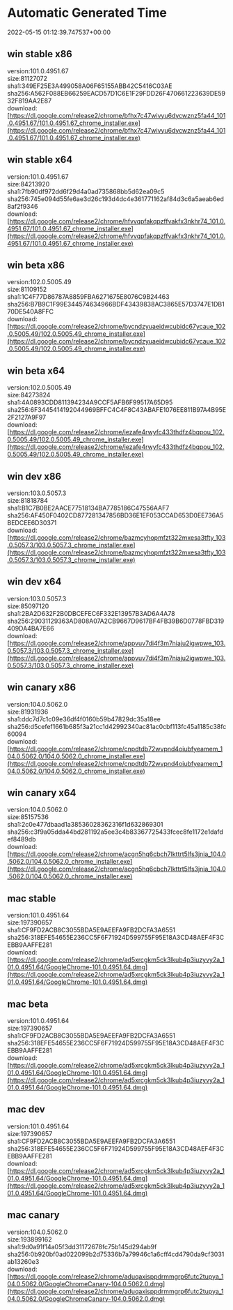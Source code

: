 # Automatic Generated Time
2022-05-15 01:12:39.747537+00:00

## win stable x86
version:101.0.4951.67  
size:81127072  
sha1:349EF25E3A499058A06F65155ABB42C5416C03AE  
sha256:A562F088EB66259EACD57D1C6E1F29FDD26F470661223639DE5932F819AA2E87  
download:[https://dl.google.com/release2/chrome/bfhx7c47wivyu6dycwznz5fa44_101.0.4951.67/101.0.4951.67_chrome_installer.exe](https://dl.google.com/release2/chrome/bfhx7c47wivyu6dycwznz5fa44_101.0.4951.67/101.0.4951.67_chrome_installer.exe)  

## win stable x64
version:101.0.4951.67  
size:84213920  
sha1:7fb90df972dd6f29d4a0ad735868bb5d62ea09c5  
sha256:745e094d55fe6ae3d26c193d4dc4e361771162af84d3c6a5aeab6ed8af2f9346  
download:[https://dl.google.com/release2/chrome/hfvvqpfakqpzffvakfx3nkhr74_101.0.4951.67/101.0.4951.67_chrome_installer.exe](https://dl.google.com/release2/chrome/hfvvqpfakqpzffvakfx3nkhr74_101.0.4951.67/101.0.4951.67_chrome_installer.exe)  

## win beta x86
version:102.0.5005.49  
size:81109152  
sha1:1C4F77D86787A8859FBA6271675E8076C9B24463  
sha256:B7B9C1F99E344574634966BDF43439838AC3865E57D3747E1DB170DE540A8FFC  
download:[https://dl.google.com/release2/chrome/bycndzyuaeidwcubidc67ycaue_102.0.5005.49/102.0.5005.49_chrome_installer.exe](https://dl.google.com/release2/chrome/bycndzyuaeidwcubidc67ycaue_102.0.5005.49/102.0.5005.49_chrome_installer.exe)  

## win beta x64
version:102.0.5005.49  
size:84273824  
sha1:4A0893CDD811394234A9CCF5AFB6F99517A65D95  
sha256:6F3445414192044969BFFC4C4F8C43ABAFE1076EE811B97A4B95E2F2127A9F97  
download:[https://dl.google.com/release2/chrome/iezafe4rwyfc433thdfz4bqpou_102.0.5005.49/102.0.5005.49_chrome_installer.exe](https://dl.google.com/release2/chrome/iezafe4rwyfc433thdfz4bqpou_102.0.5005.49/102.0.5005.49_chrome_installer.exe)  

## win dev x86
version:103.0.5057.3  
size:81818784  
sha1:B1C7B0BE2AACE77518134BA7785186C47556AAF7  
sha256:AF450F0402CD877281347856BD36E1EF053CCAD653D0EE736A5BEDCEE6D30371  
download:[https://dl.google.com/release2/chrome/bazmcyhopmfzt322mxesa3tfty_103.0.5057.3/103.0.5057.3_chrome_installer.exe](https://dl.google.com/release2/chrome/bazmcyhopmfzt322mxesa3tfty_103.0.5057.3/103.0.5057.3_chrome_installer.exe)  

## win dev x64
version:103.0.5057.3  
size:85097120  
sha1:2BA2D632F2B0DBCEFEC6F332E13957B3AD6A4A78  
sha256:29031129363AD808A07A2CB9667D9617BF4FB39B6D0778FBD319409DA4BA7E66  
download:[https://dl.google.com/release2/chrome/appvuv7di4f3m7niaju2igwpwe_103.0.5057.3/103.0.5057.3_chrome_installer.exe](https://dl.google.com/release2/chrome/appvuv7di4f3m7niaju2igwpwe_103.0.5057.3/103.0.5057.3_chrome_installer.exe)  

## win canary x86
version:104.0.5062.0  
size:81931936  
sha1:ddc7d7c1c09e36df4f0160b59b47829dc35a18ee  
sha256:d5cefef1661b685f3a21cc1d42992340ac81ac0cbf113fc45a1185c38fc60094  
download:[https://dl.google.com/release2/chrome/cnpdtdb72wvpnd4oiubfyeamem_104.0.5062.0/104.0.5062.0_chrome_installer.exe](https://dl.google.com/release2/chrome/cnpdtdb72wvpnd4oiubfyeamem_104.0.5062.0/104.0.5062.0_chrome_installer.exe)  

## win canary x64
version:104.0.5062.0  
size:85157536  
sha1:2c0e477dbaad1a38536028362316f1d632869301  
sha256:c3f9a05dda44bd281192a5ee3c4b83367725433fcec8fe1172e1dafdef8489db  
download:[https://dl.google.com/release2/chrome/acgn5hq6cbch7lkttrt5lfs3jnia_104.0.5062.0/104.0.5062.0_chrome_installer.exe](https://dl.google.com/release2/chrome/acgn5hq6cbch7lkttrt5lfs3jnia_104.0.5062.0/104.0.5062.0_chrome_installer.exe)  

## mac stable
version:101.0.4951.64  
size:197390657  
sha1:CF9FD2ACB8C3055BDA5E9AEEFA9FB2DCFA3A6551  
sha256:318EFE54655E236CC5F6F71924D599755F95E18A3CD48AEF4F3CEBB9AAFFE281  
download:[https://dl.google.com/release2/chrome/ad5xrcgkm5ck3lkub4p3iuzyvy2a_101.0.4951.64/GoogleChrome-101.0.4951.64.dmg](https://dl.google.com/release2/chrome/ad5xrcgkm5ck3lkub4p3iuzyvy2a_101.0.4951.64/GoogleChrome-101.0.4951.64.dmg)  

## mac beta
version:101.0.4951.64  
size:197390657  
sha1:CF9FD2ACB8C3055BDA5E9AEEFA9FB2DCFA3A6551  
sha256:318EFE54655E236CC5F6F71924D599755F95E18A3CD48AEF4F3CEBB9AAFFE281  
download:[https://dl.google.com/release2/chrome/ad5xrcgkm5ck3lkub4p3iuzyvy2a_101.0.4951.64/GoogleChrome-101.0.4951.64.dmg](https://dl.google.com/release2/chrome/ad5xrcgkm5ck3lkub4p3iuzyvy2a_101.0.4951.64/GoogleChrome-101.0.4951.64.dmg)  

## mac dev
version:101.0.4951.64  
size:197390657  
sha1:CF9FD2ACB8C3055BDA5E9AEEFA9FB2DCFA3A6551  
sha256:318EFE54655E236CC5F6F71924D599755F95E18A3CD48AEF4F3CEBB9AAFFE281  
download:[https://dl.google.com/release2/chrome/ad5xrcgkm5ck3lkub4p3iuzyvy2a_101.0.4951.64/GoogleChrome-101.0.4951.64.dmg](https://dl.google.com/release2/chrome/ad5xrcgkm5ck3lkub4p3iuzyvy2a_101.0.4951.64/GoogleChrome-101.0.4951.64.dmg)  

## mac canary
version:104.0.5062.0  
size:193899162  
sha1:9d0a91f14a05f3dd31172678fc75b145d294ab9f  
sha256:0b920bf0ad022099b2d75336b7a79946c1a6cff4cd4790da9cf3031ab13260e3  
download:[https://dl.google.com/release2/chrome/aduqaxisppdrmmgrp6futc2tupya_104.0.5062.0/GoogleChromeCanary-104.0.5062.0.dmg](https://dl.google.com/release2/chrome/aduqaxisppdrmmgrp6futc2tupya_104.0.5062.0/GoogleChromeCanary-104.0.5062.0.dmg)  

